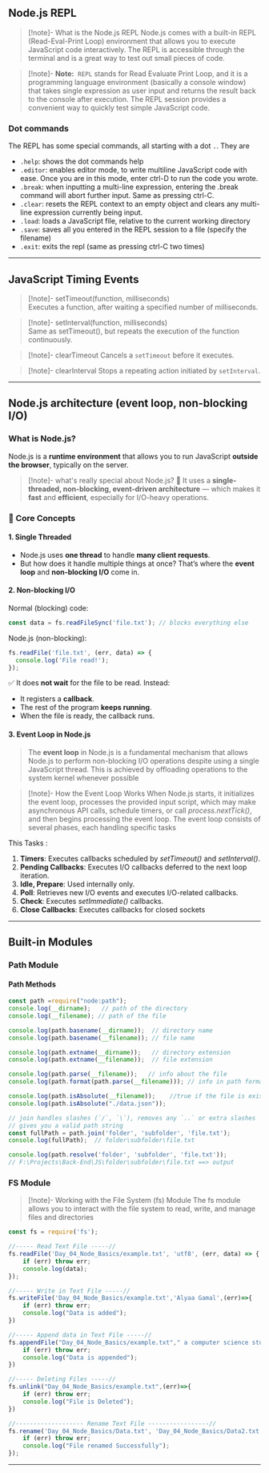 ## **Node.js REPL**

>[!note]-  What is the Node.js REPL
>Node.js comes with a built-in REPL (Read-Eval-Print Loop) environment that allows you to execute JavaScript code interactively. The REPL is accessible through the terminal and is a great way to test out small pieces of code.


>[!note]- **Note:** 
>`REPL` stands for Read Evaluate Print Loop, and it is a programming language environment (basically a console window) that takes single expression as user input and returns the result back to the console after execution. The REPL session provides a convenient way to quickly test simple JavaScript code.

### **Dot commands**

The REPL has some special commands, all starting with a dot `.`. They are

- `.help`: shows the dot commands help
- `.editor`: enables editor mode, to write multiline JavaScript code with ease. Once you are in this mode, enter ctrl-D to run the code you wrote.
- `.break`: when inputting a multi-line expression, entering the .break command will abort further input. Same as pressing ctrl-C.
- `.clear`: resets the REPL context to an empty object and clears any multi-line expression currently being input.
- `.load`: loads a JavaScript file, relative to the current working directory
- `.save`: saves all you entered in the REPL session to a file (specify the filename)
- `.exit`: exits the repl (same as pressing ctrl-C two times)

---
## **JavaScript Timing Events**

>[!note]-  setTimeout(function, milliseconds)  
>Executes a function, after waiting a specified number of milliseconds.
>

>[!note]- setInterval(function, milliseconds)  
>Same as setTimeout(), but repeats the execution of the function continuously.

>[!note]- clearTimeout
>Cancels a `setTimeout` before it executes.

>[!note]- clearInterval
>Stops a repeating action initiated by `setInterval`.

---
## **Node.js architecture (event loop, non-blocking I/O)**

### What is Node.js?

Node.js is a **runtime environment** that allows you to run JavaScript **outside the browser**, typically on the server.

>[!note]- what's really special about Node.js?
 🚀 It uses a **single-threaded, non-blocking, event-driven architecture** — which makes it **fast** and **efficient**, especially for I/O-heavy operations.

### 🧠 Core Concepts

#### **1. Single Threaded**

- Node.js uses **one thread** to handle **many client requests**.
- But how does it handle multiple things at once? That’s where the **event loop** and **non-blocking I/O** come in.
#### **2. Non-blocking I/O**

Normal (blocking) code:

```js
const data = fs.readFileSync('file.txt'); // blocks everything else
```

Node.js (non-blocking):

``` js
fs.readFile('file.txt', (err, data) => {
  console.log('File read!');
});
```

✅ It does **not wait** for the file to be read. Instead:

- It registers a **callback**.
- The rest of the program **keeps running**.
- When the file is ready, the callback runs.

#### **3. Event Loop in Node.js**

> The **event loop** in Node.js is a fundamental mechanism that allows Node.js to perform non-blocking I/O operations despite using a single JavaScript thread. This is achieved by offloading operations to the system kernel whenever possible

>[!note]- How the Event Loop Works
When Node.js starts, it initializes the event loop, processes the provided input script, which may make asynchronous API calls, schedule timers, or call _process.nextTick()_, and then begins processing the event loop. The event loop consists of several phases, each handling specific tasks

This Tasks :
1. **Timers**: Executes callbacks scheduled by _setTimeout()_ and _setInterval()_.
2. **Pending Callbacks**: Executes I/O callbacks deferred to the next loop iteration.
3. **Idle, Prepare**: Used internally only.
4. **Poll**: Retrieves new I/O events and executes I/O-related callbacks.
5. **Check**: Executes _setImmediate()_ callbacks.
6. **Close Callbacks**: Executes callbacks for closed sockets

---
## **Built-in Modules**

### Path Module
#### Path Methods
```js
const path =require("node:path");
console.log(__dirname);   // path of the directory
console.log(__filename); // path of the file

console.log(path.basename(__dirname));  // directory name
console.log(path.basename(__filename)); // file name

console.log(path.extname(__dirname));   // directory extension
console.log(path.extname(__filename));  // file extension

console.log(path.parse(__filename));   // info about the file
console.log(path.format(path.parse(__filename))); // info in path format

console.log(path.isAbsolute(__filename));    //true if the file is existing
console.log(path.isAbsolute("./data.json"));

// join handles slashes (`/`, `\`), removes any `..` or extra slashes
// gives you a valid path string
const fullPath = path.join('folder', 'subfolder', 'file.txt');
console.log(fullPath);  // folder\subfolder\file.txt

console.log(path.resolve('folder', 'subfolder', 'file.txt'));
// F:\Projects\Back-End\JS\folder\subfolder\file.txt ==> output
```

### FS Module

>[!note]- Working with the File System (fs) Module
The fs module allows you to interact with the file system to read, write, and manage files and directories

```js
const fs = require('fs');

//----- Read Text File -----//
fs.readFile('Day_04_Node_Basics/example.txt', 'utf8', (err, data) => {
    if (err) throw err;
    console.log(data);
});

//----- Write in Text File -----//
fs.writeFile('Day_04_Node_Basics/example.txt','Alyaa Gamal',(err)=>{
    if (err) throw err;
    console.log("Data is added");
})

//----- Append data in Text File -----//
fs.appendFile("Day_04_Node_Basics/example.txt"," a computer science student",(err)=>{
    if (err) throw err;
    console.log("Data is appended");
})

//----- Deleting Files -----//
fs.unlink("Day_04_Node_Basics/example.txt",(err)=>{
    if (err) throw err;
    console.log("File is Deleted");
})

//------------------- Rename Text File -----------------//
fs.rename('Day_04_Node_Basics/Data.txt', 'Day_04_Node_Basics/Data2.txt', (err) => {
    if (err) throw err;
    console.log("File renamed Successfully");
});
```

---
